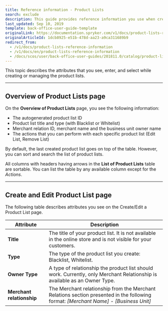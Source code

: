 ```yaml
---
title: Reference information - Product Lists
search: exclude
description: This guide provides reference information you use when creating, updating, and managing product list in the Back Office.
last_updated: Sep 10, 2019
template: back-office-user-guide-template
originalLink: https://documentation.spryker.com/v1/docs/product-lists-reference-information
originalArticleId: 1dcb8925-e51b-478d-aa23-a9ca311689b9
redirect_from:
  - /v1/docs/product-lists-reference-information
  - /v1/docs/en/product-lists-reference-information
  - /docs/scos/user/back-office-user-guides/201811.0/catalog/product-lists/references/product-lists-reference-information.html
---
```


This topic describes the attributes that you see, enter, and select while creating or managing the product lists.
***
## Overview of Product Lists page

On the **Overview of Product Lists** page, you see the following information:

* The autogenerated product list ID
* Product list title and type (with Blacklist or Whitelist)
* Merchant relation ID, merchant name and the business unit owner name
* The actions that you can perform with each specific product list (Edit List, Remove List)

By default, the last created product list goes on top of the table. However, you can sort and search the list of product lists.

All columns with headers having arrows in the **List of Product Lists** table are sortable. You can list the table by any available column except for the _Actions_.
***
## Create and Edit Product List page

The following table describes attributes you see on the Create/Edit a Product List page.

| Attribute |Description  |
| --- | --- |
| **Title** |  The title of your product list. It is not available in the online store and is not visible for your customers.|
| **Type** | The type of the product list you create: Blacklist, Whitelist. |
| **Owner Type** | A type of relationship the product list should work. Currently, only Merchant Relationship is available as an Owner Type. |
| **Merchant relationship** | The Merchant relationship from the Merchant Relations section presented in the following format: _[Merchant Name] - [Business Unit]_ |
